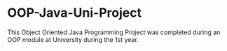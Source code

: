 # OOP-Java-Uni-Project
This Object Oriented Java Programming Project was completed during an OOP module at University during the 1st year.

